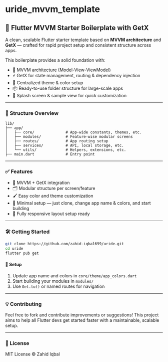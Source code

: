 # uride_mvvm_template

## 🚀 Flutter MVVM Starter Boilerplate with GetX

A clean, scalable Flutter starter template based on **MVVM architecture** and **GetX** — crafted for rapid project setup and consistent structure across apps.

This boilerplate provides a solid foundation with:

* 🔄 MVVM architecture (Model-View-ViewModel)
* ⚡ GetX for state management, routing & dependency injection
* 🎨 Centralized theme & color setup
* 📦 Ready-to-use folder structure for large-scale apps
* 📱 Splash screen & sample view for quick customization

---

### 📂 Structure Overview

```
lib/
├── app/
│   ├── core/              # App-wide constants, themes, etc.
│   ├── modules/           # Feature-wise modular screens
│   ├── routes/            # App routing setup
│   ├── services/          # API, local storage, etc.
│   └── utils/             # Helpers, extensions, etc.
├── main.dart              # Entry point
```

---

### ✅ Features

* 🧠 MVVM + GetX integration
* 🗂️ Modular structure per screen/feature
* 🖌️ Easy color and theme customization
* 🚀 Minimal setup — just clone, change app name & colors, and start building
* 📱 Fully responsive layout setup ready

---

### 🛠 Getting Started

```bash
git clone https://github.com/zahid-iqbal699/uride.git
cd uride
flutter pub get
```

#### 🔧 Setup

1. Update app name and colors in `core/theme/app_colors.dart`
2. Start building your modules in `modules/`
3. Use `Get.to()` or named routes for navigation

---

### 💡 Contributing

Feel free to fork and contribute improvements or suggestions! This project aims to help all Flutter devs get started faster with a maintainable, scalable setup.

---

### 📄 License

MIT License © Zahid Iqbal
